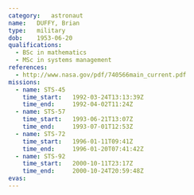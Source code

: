 ```yaml
---
category:	astronaut
name:	DUFFY, Brian
type:	military
dob:	1953-06-20
qualifications:
  - BSc in mathematics
  - MSc in systems management
references:
  - http://www.nasa.gov/pdf/740566main_current.pdf
missions:
  - name: STS-45
    time_start:   1992-03-24T13:13:39Z
    time_end:     1992-04-02T11:24Z
  - name: STS-57
    time_start:   1993-06-21T13:07Z
    time_end:     1993-07-01T12:53Z
  - name: STS-72
    time_start:   1996-01-11T09:41Z
    time_end:     1996-01-20T07:41:42Z
  - name: STS-92
    time_start:   2000-10-11T23:17Z
    time_end:     2000-10-24T20:59:48Z
evas:
---
```

